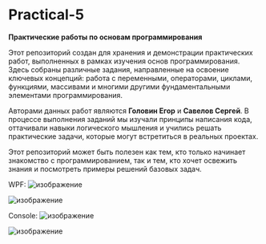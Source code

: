 # Practical-5
**Практические работы по основам программирования**  

Этот репозиторий создан для хранения и демонстрации практических работ, выполненных в рамках изучения основ программирования. Здесь собраны различные задания, направленные на освоение ключевых концепций: работа с переменными, операторами, циклами, функциями, массивами и многими другими фундаментальными элементами программирования.  

Авторами данных работ являются **Головин Егор** и **Савелов Сергей**. В процессе выполнения заданий мы изучали принципы написания кода, оттачивали навыки логического мышления и учились решать практические задачи, которые могут встретиться в реальных проектах.  

Этот репозиторий может быть полезен как тем, кто только начинает знакомство с программированием, так и тем, кто хочет освежить знания и посмотреть примеры решений базовых задач.

WPF:
![изображение](https://github.com/user-attachments/assets/e6c872d3-6760-4d40-a64b-8e5d110e15a7)

![изображение](https://github.com/user-attachments/assets/a677fdce-b782-4f28-b2a0-835877defa01)


Console:
![изображение](https://github.com/user-attachments/assets/598a202c-2ab1-4770-b7f8-d02d4b33bd2e)

![изображение](https://github.com/user-attachments/assets/bb070c97-412d-4628-8114-002adb9a84dc)
